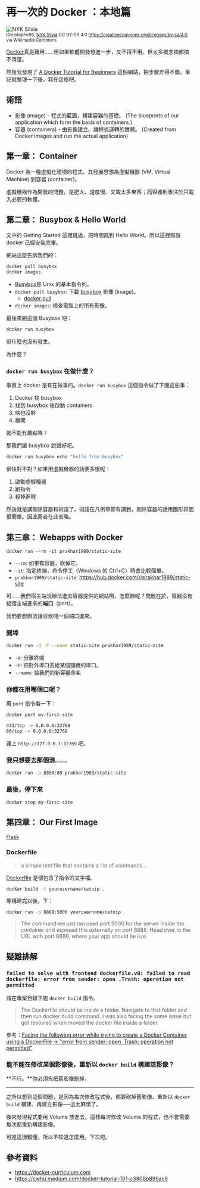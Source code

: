# 再一次的 Docker ：本地篇

![NYK Silvia](https://upload.wikimedia.org/wikipedia/commons/thumb/6/65/NYK_Silvia.jpg/512px-NYK_Silvia.jpg)  
<small>Christophe95, [NYK Silvia](https://commons.wikimedia.org/wiki/File:NYK_Silvia.jpg) CC BY-SA 4.0 <https://creativecommons.org/licenses/by-sa/4.0>, via Wikimedia Commons</small>

[Docker](https://www.docker.com)真是難用……但如果軟體開發想進一步，又不得不用。但太多概念搞都搞不清楚。

然後我發現了 [A Docker Tutorial for Beginners](https://docker-curriculum.com) 這個網站，把步驟弄得不錯。筆記就整理一下後，寫在這裡吧。

## 術語

* 影像 (image) - 程式的藍圖，構建容器的基礎。 (The blueprints of our application which form the basis of containers.)
* 容器 (containers) - 由影像建立、讓程式運轉的實體。 (Created from Docker images and run the actual application)

## 第一章： Container

Docker 為一種虛擬化環境的程式。其發展思想為虛擬機器 (VM, Virtual Machine) 到容器 (container)。

虛擬機器作為開發的問題，是肥大、速度慢、又載太多東西；而容器則專注於只載入必要的軟體。

## 第二章： Busybox & Hello World

文中的 Getting Started 這裡跳過，把時間跳到 Hello World。所以這裡假設 docker 已經安裝完畢。

網站這麼告訴我們的：

```sh
docker pull busybox
docker images
```

* [Busybox](https://en.wikipedia.org/wiki/BusyBox)是 Unix 的基本指令列。
* `docker pull busybox`: 下載 [busybox](https://hub.docker.com/_/busybox) 影像 (image)。
    * [docker pull](https://docs.docker.com/engine/reference/commandline/pull)
* `docker images`: 檢查電腦上的所有影像。

最後來跑這個 Busybox 吧：

```sh
docker run busybox
```

但什麼也沒有發生。

為什麼？

### `docker run busybox` 在做什麼？

事實上 docker 是有在做事的。`docker run busybox` 這個指令做了下面這些事：

1. Docker 找 busybox
2. 找到 busybox 後啟動 containers
3. 啥也沒幹
4. 離開

就不能有趣點嗎？

那我們讓 busybox 說聲好吧。

```sh
docker run busybox echo "hello from busybox"
```

很快對不對？如果用虛擬機器的話要多慢呢：

1. 啟動虛擬機器
2. 跑指令
3. 殺掉進程

然後就是講刪除容器和術語了。術語在凡例章節有講到，刪除容器的話用圖形界面很簡單。因此兩者在此省略。

## 第三章： Webapps with Docker

`docker run --rm -it prakhar1989/static-site`

* `--rm`: 如果有容器，砍掉它。
* `-it`: 指定終端，命令停工（Windows 的 Ctrl+C）時會比較簡單。
* `prakhar1989/static-site`: <https://hub.docker.com/r/prakhar1989/static-site>

可……我們宿主端沒辦法進去容器提供的網站啊，怎麼辦呢？問題在於，容器沒有給宿主端進來的**端口**（port）。

我們要想辦法讓容器開一個端口進來。

### 開埠

```sh
docker run -d -P --name static-site prakhar1989/static-site
```

* `-d`: 分離終端
* `-P`: 把對外埠口丟給某個隨機的埠口。
* `--name`: 給我們的新容器命名

### 你都在用哪個口呢？

用 `port` 指令看一下：

```sh
docker port my-first-site

443/tcp -> 0.0.0.0:32768
80/tcp -> 0.0.0.0:32769
```

連上 `http://127.0.0.1:32769` 吧。

### 我只想要去那個港……

```sh
docker run -p 8888:80 prakhar1989/static-site
```

### 最後，停下來

```sh
docker stop my-first-site
```

## 第四章： Our First Image

[Flask](https://github.com/prakhar1989/docker-curriculum/tree/master/flask-app)

### Dockerfile

> a simple text file that contains a list of commands...

[Dockerfile](https://docs.docker.com/engine/reference/builder) 是個包含了指令的文字檔。


```sh
docker build -t yourusername/catnip .
```

等構建完以後，下：

```sh
docker run -p 8888:5000 yourusername/catnip
```

> The command we just ran used port 5000 for the server inside the container and exposed this externally on port 8888. Head over to the URL with port 8888, where your app should be live.

## 疑難排解

### `failed to solve with frontend dockerfile.v0: failed to read dockerfile: error from sender: open .Trash: operation not permitted`

請在專案目錄下跑 `docker build` 指令。

> The Dockerfile should be inside a folder. Navigate to that folder and then run docker build command. I was also facing the same issue but got resovled when moved the docker file inside a folder

參考：[Facing the following error while trying to create a Docker Container using a DockerFile -> "error from sender: open .Trash: operation not permitted"](https://stackoverflow.com/a/71536441)

### 能不能在修改某個影像後，重新以 `docker build` 構建該影像？

**不行。**你必須先把舊影像刪掉。

---

之所以想到這個問題，是因為每次修改程式後，都要砍掉舊影像、重新以 `docker build` 構建、再建立影像──這太麻煩了。

後來發現程式要用 Volume 放進去。這樣每次修改 Volume 的程式，也不會需要每次都重新構建影像。

可是這很難懂，所以不知道怎麼用。下次吧。

## 參考資料

* <https://docker-curriculum.com>
* <https://cwhu.medium.com/docker-tutorial-101-c3808b899ac6>
